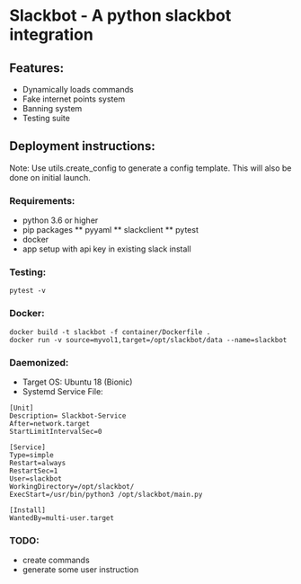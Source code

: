# Slackbot - A python slackbot integration
## Features:
* Dynamically loads commands
* Fake internet points system
* Banning system
* Testing suite

## Deployment instructions:
Note: Use utils.create_config to generate a config template. This will
also be done on initial launch. 

### Requirements:
* python 3.6 or higher
* pip packages
** pyyaml
** slackclient
** pytest
* docker
* app setup with api key in existing slack install

### Testing:
```
pytest -v
```

### Docker:
```
docker build -t slackbot -f container/Dockerfile .
docker run -v source=myvol1,target=/opt/slackbot/data --name=slackbot
```

### Daemonized:
* Target OS: Ubuntu 18 (Bionic)
* Systemd Service File:
```
[Unit]
Description= Slackbot-Service
After=network.target
StartLimitIntervalSec=0

[Service]
Type=simple
Restart=always
RestartSec=1
User=slackbot
WorkingDirectory=/opt/slackbot/
ExecStart=/usr/bin/python3 /opt/slackbot/main.py

[Install]
WantedBy=multi-user.target
```

### TODO:
* create commands
* generate some user instruction
